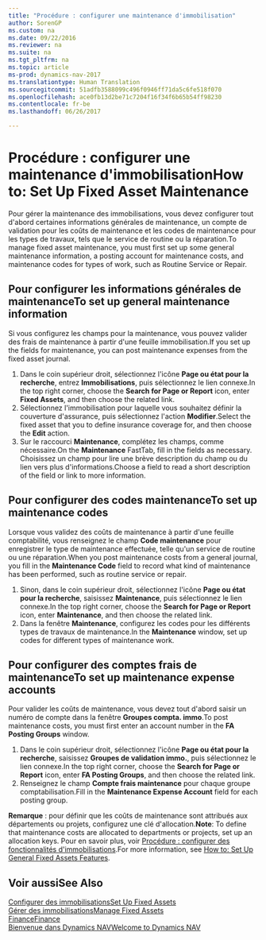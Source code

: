 ```yaml
---
title: "Procédure : configurer une maintenance d'immobilisation"
author: SorenGP
ms.custom: na
ms.date: 09/22/2016
ms.reviewer: na
ms.suite: na
ms.tgt_pltfrm: na
ms.topic: article
ms-prod: dynamics-nav-2017
ms.translationtype: Human Translation
ms.sourcegitcommit: 51adfb3588099c496f0946ff71da5c6fe518f070
ms.openlocfilehash: ace0fb13d2be71c7204f16f34f6b65b54ff98230
ms.contentlocale: fr-be
ms.lasthandoff: 06/26/2017

---
```


# <a name="how-to-set-up-fixed-asset-maintenance"></a><span data-ttu-id="0f56a-102">Procédure : configurer une maintenance d'immobilisation</span><span class="sxs-lookup"><span data-stu-id="0f56a-102">How to: Set Up Fixed Asset Maintenance</span></span>
<span data-ttu-id="0f56a-103">Pour gérer la maintenance des immobilisations, vous devez configurer tout d'abord certaines informations générales de maintenance, un compte de validation pour les coûts de maintenance et les codes de maintenance pour les types de travaux, tels que le service de routine ou la réparation.</span><span class="sxs-lookup"><span data-stu-id="0f56a-103">To manage fixed asset maintenance, you must first set up some general maintenance information, a posting account for maintenance costs, and maintenance codes for types of work, such as Routine Service or Repair.</span></span>

## <a name="to-set-up-general-maintenance-information"></a><span data-ttu-id="0f56a-104">Pour configurer les informations générales de maintenance</span><span class="sxs-lookup"><span data-stu-id="0f56a-104">To set up general maintenance information</span></span>
<span data-ttu-id="0f56a-105">Si vous configurez les champs pour la maintenance, vous pouvez valider des frais de maintenance à partir d'une feuille immobilisation.</span><span class="sxs-lookup"><span data-stu-id="0f56a-105">If you set up the fields for maintenance, you can post maintenance expenses from the fixed asset journal.</span></span>
1. <span data-ttu-id="0f56a-106">Dans le coin supérieur droit, sélectionnez l'icône **Page ou état pour la recherche**, entrez **Immobilisations**, puis sélectionnez le lien connexe.</span><span class="sxs-lookup"><span data-stu-id="0f56a-106">In the top right corner, choose the **Search for Page or Report** icon, enter **Fixed Assets**, and then choose the related link.</span></span>
2. <span data-ttu-id="0f56a-107">Sélectionnez l'immobilisation pour laquelle vous souhaitez définir la couverture d'assurance, puis sélectionnez l'action **Modifier**.</span><span class="sxs-lookup"><span data-stu-id="0f56a-107">Select the fixed asset that you to define insurance coverage for, and then choose the **Edit** action.</span></span>
3. <span data-ttu-id="0f56a-108">Sur le raccourci **Maintenance**, complétez les champs, comme nécessaire.</span><span class="sxs-lookup"><span data-stu-id="0f56a-108">On the **Maintenance** FastTab, fill in the fields as necessary.</span></span> <span data-ttu-id="0f56a-109">Choisissez un champ pour lire une brève description du champ ou du lien vers plus d'informations.</span><span class="sxs-lookup"><span data-stu-id="0f56a-109">Choose a field to read a short description of the field or link to more information.</span></span>

## <a name="to-set-up-maintenance-codes"></a><span data-ttu-id="0f56a-110">Pour configurer des codes maintenance</span><span class="sxs-lookup"><span data-stu-id="0f56a-110">To set up maintenance codes</span></span>  
<span data-ttu-id="0f56a-111">Lorsque vous validez des coûts de maintenance à partir d'une feuille comptabilité, vous renseignez le champ **Code maintenance** pour enregistrer le type de maintenance effectuée, telle qu'un service de routine ou une réparation.</span><span class="sxs-lookup"><span data-stu-id="0f56a-111">When you post maintenance costs from a general journal, you fill in the **Maintenance Code** field to record what kind of maintenance has been performed, such as routine service or repair.</span></span>
1. <span data-ttu-id="0f56a-112">Sinon, dans le coin supérieur droit, sélectionnez l'icône **Page ou état pour la recherche**, saisissez **Maintenance**, puis sélectionnez le lien connexe.</span><span class="sxs-lookup"><span data-stu-id="0f56a-112">In the top right corner, choose the **Search for Page or Report** icon, enter **Maintenance**, and then choose the related link.</span></span>
2. <span data-ttu-id="0f56a-113">Dans la fenêtre **Maintenance**, configurez les codes pour les différents types de travaux de maintenance.</span><span class="sxs-lookup"><span data-stu-id="0f56a-113">In the **Maintenance** window, set up codes for different types of maintenance work.</span></span>

## <a name="to-set-up-maintenance-expense-accounts"></a><span data-ttu-id="0f56a-114">Pour configurer des comptes frais de maintenance</span><span class="sxs-lookup"><span data-stu-id="0f56a-114">To set up maintenance expense accounts</span></span>  
<span data-ttu-id="0f56a-115">Pour valider les coûts de maintenance, vous devez tout d'abord saisir un numéro de compte dans la fenêtre **Groupes compta. immo**.</span><span class="sxs-lookup"><span data-stu-id="0f56a-115">To post maintenance costs, you must first enter an account number in the **FA Posting Groups** window.</span></span>
1. <span data-ttu-id="0f56a-116">Dans le coin supérieur droit, sélectionnez l'icône **Page ou état pour la recherche**, saisissez **Groupes de validation immo.**, puis sélectionnez le lien connexe.</span><span class="sxs-lookup"><span data-stu-id="0f56a-116">In the top right corner, choose the **Search for Page or Report** icon, enter **FA Posting Groups**, and then choose the related link.</span></span>
2. <span data-ttu-id="0f56a-117">Renseignez le champ **Compte frais maintenance** pour chaque groupe comptabilisation.</span><span class="sxs-lookup"><span data-stu-id="0f56a-117">Fill in the **Maintenance Expense Account** field for each posting group.</span></span>

<span data-ttu-id="0f56a-118">**Remarque** : pour définir que les coûts de maintenance sont attribués aux départements ou projets, configurez une clé d'allocation.</span><span class="sxs-lookup"><span data-stu-id="0f56a-118">**Note**: To define that maintenance costs are allocated to departments or projects, set up an allocation keys.</span></span> <span data-ttu-id="0f56a-119">Pour en savoir plus, voir [Procédure : configurer des fonctionnalités d'immobilisations](fa-how-setup-general.md).</span><span class="sxs-lookup"><span data-stu-id="0f56a-119">For more information, see [How to: Set Up General Fixed Assets Features](fa-how-setup-general.md).</span></span>

## <a name="see-also"></a><span data-ttu-id="0f56a-120">Voir aussi</span><span class="sxs-lookup"><span data-stu-id="0f56a-120">See Also</span></span>
[<span data-ttu-id="0f56a-121">Configurer des immobilisations</span><span class="sxs-lookup"><span data-stu-id="0f56a-121">Set Up Fixed Assets</span></span>](fa-setup.md)  
[<span data-ttu-id="0f56a-122">Gérer des immobilisations</span><span class="sxs-lookup"><span data-stu-id="0f56a-122">Manage Fixed Assets</span></span>](fa-manage.md)  
[<span data-ttu-id="0f56a-123">Finance</span><span class="sxs-lookup"><span data-stu-id="0f56a-123">Finance</span></span>](finance-setup.md)  
[<span data-ttu-id="0f56a-124">Bienvenue dans Dynamics NAV</span><span class="sxs-lookup"><span data-stu-id="0f56a-124">Welcome to Dynamics NAV</span></span>](across-get-started.md)

